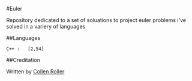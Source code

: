 #Euler

Repository dedicated to a set of soluations to project euler problems i've 
solved in a variery of languages

##Languages

	C++	:	[2,54]

##Creditation

Written by [Collen Roller][1]

[1]: https://github.com/collen-roller
